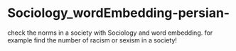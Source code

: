 # Sociology_wordEmbedding-persian-
check the norms in a society with Sociology and word embedding.
for example find the number of racism or sexism in a society!
